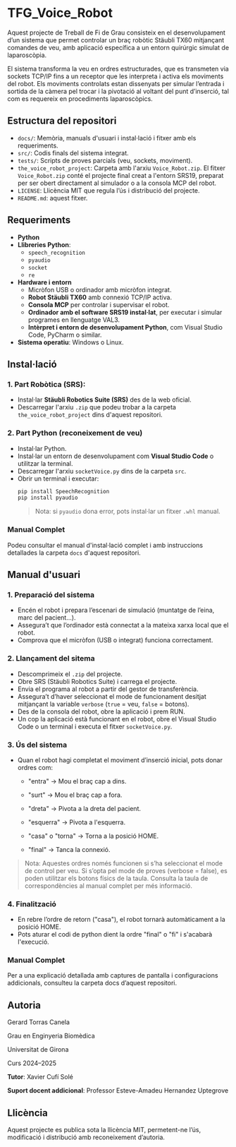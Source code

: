 # TFG_Voice_Robot
Aquest projecte de Treball de Fi de Grau consisteix en el desenvolupament d’un sistema que permet controlar un braç robòtic Stäubli TX60 mitjançant comandes de veu, amb aplicació específica a un entorn quirúrgic simulat de laparoscòpia.

El sistema transforma la veu en ordres estructurades, que es transmeten via sockets TCP/IP fins a un receptor que les interpreta i activa els moviments del robot. Els moviments controlats estan dissenyats per simular l’entrada i sortida de la càmera pel trocar i la pivotació al voltant del punt d’inserció, tal com es requereix en procediments laparoscòpics.

## Estructura del repositori
- `docs/`: Memòria, manuals d'usuari i instal·lació i fitxer amb els requeriments.
- `src/`: Codis finals del sistema integrat.
- `tests/`: Scripts de proves parcials (veu, sockets, moviment).
- `the_voice_robot_project`: Carpeta amb l'arxiu `Voice_Robot.zip`. El fitxer `Voice_Robot.zip` conté el projecte final creat a l'entorn SRS19, preparat per ser obert directament al simulador o a la consola MCP del robot.
- `LICENSE`: Llicència MIT que regula l’ús i distribució del projecte.
- `README.md`: aquest fitxer.



## Requeriments
- **Python**
- **Llibreries Python**:
  - `speech_recognition`
  - `pyaudio`
  - `socket`
  - `re`
- **Hardware i entorn**
  - Micròfon USB o ordinador amb micròfon integrat.
  - **Robot Stäubli TX60** amb connexió TCP/IP activa.
  - **Consola MCP** per controlar i supervisar el robot.
  - **Ordinador amb el software SRS19 instal·lat**, per executar i simular programes en llenguatge VAL3.
  - **Intèrpret i entorn de desenvolupament Python**, com Visual Studio Code, PyCharm o similar.
- **Sistema operatiu**: Windows o Linux.


## Instal·lació
### 1. Part Robòtica (SRS):
- Instal·lar **Stäubli Robotics Suite (SRS)** des de la web oficial.
- Descarregar l'arxiu `.zip` que podeu trobar a la carpeta `the_voice_robot_project` dins d'aquest repositori.
  
### 2. Part Python (reconeixement de veu)
- Instal·lar Python.
- Instal·lar un entorn de desenvolupament com **Visual Studio Code** o utilitzar la terminal.
- Descarregar l'arxiu `socketVoice.py` dins de la carpeta `src`.
- Obrir un terminal i executar:
    ```bash
    pip install SpeechRecognition
    pip install pyaudio
    ```
  > Nota: si `pyaudio` dona error, pots instal·lar un fitxer `.whl` manual.

### Manual Complet
Podeu consultar el manual d'instal·lació complet i amb instruccions detallades la carpeta `docs` d'aquest repositori.

## Manual d'usuari
### 1. Preparació del sistema
- Encén el robot i prepara l’escenari de simulació (muntatge de l’eina, marc del pacient...).
- Assegura’t que l’ordinador està connectat a la mateixa xarxa local que el robot.
- Comprova que el micròfon (USB o integrat) funciona correctament.

### 2. Llançament del sitema 
- Descomprimeix el `.zip` del projecte.
- Obre SRS (Stäubli Robotics Suite) i carrega el projecte.
- Envia el programa al robot a partir del gestor de transferència.
- Assegura’t d’haver seleccionat el mode de funcionament desitjat mitjançant la variable `verbose` (`true` = veu, `false` = botons).
- Des de la consola del robot, obre la aplicació i prem RUN.
- Un cop la aplicació està funcionant en el robot, obre el Visual Studio Code o un terminal i executa el fitxer `socketVoice.py`.

### 3. Ús del sistema
- Quan el robot hagi completat el moviment d’inserció inicial, pots donar ordres com:
  - "entra" → Mou el braç cap a dins.

  - "surt" → Mou el braç cap a fora.

  - "dreta" → Pivota a la dreta del pacient.

  - "esquerra" → Pivota a l'esquerra.

  - "casa" o "torna" → Torna a la posició HOME.

  - "final" → Tanca la connexió.
  
> Nota: Aquestes ordres només funcionen si s’ha seleccionat el mode de control per veu.
> Si s’opta pel mode de proves (verbose = false), es poden utilitzar els botons físics de la taula. Consulta la taula de correspondències al manual complet per més informació.

### 4. Finalització
- En rebre l’ordre de retorn ("casa"), el robot tornarà automàticament a la posició HOME.
- Pots aturar el codi de python dient la ordre "final" o "fi" i s'acabarà l'execució.

### Manual Complet
Per a una explicació detallada amb captures de pantalla i configuracions addicionals, consulteu la carpeta docs d’aquest repositori.


## Autoria
Gerard Torras Canela

Grau en Enginyeria Biomèdica

Universitat de Girona

Curs 2024–2025

**Tutor**: Xavier Cufí Solé

**Suport docent addicional**: Professor Esteve-Amadeu Hernandez Uptegrove


## Llicència
Aquest projecte es publica sota la llicència MIT, permetent-ne l’ús, modificació i distribució amb reconeixement d’autoria.

